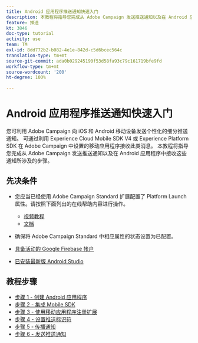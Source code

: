 ```yaml
---
title: Android 应用程序推送通知快速入门
description: 本教程将指导您完成从 Adobe Campaign 发送推送通知以及在 Android 应用程序中接收这些通知所涉及的步骤。
feature: 推送
kt: 3846
doc-type: tutorial
activity: use
team: TM
exl-id: 8dd772b2-b082-4e1e-842d-c5d6bcec564c
translation-type: tm+mt
source-git-commit: ada0b029245190f53d58fa93c79c161719bfe9fd
workflow-type: tm+mt
source-wordcount: '200'
ht-degree: 100%

---
```


# Android 应用程序推送通知快速入门

您可利用 Adobe Campaign 向 iOS 和 Android 移动设备发送个性化的细分推送通知。
可通过利用 Experience Cloud Mobile SDK V4 或 Experience Platform SDK 在 Adobe Campaign 中设置的移动应用程序接收此类消息。
本教程将指导您完成从 Adobe Campaign 发送推送通知以及在 Android 应用程序中接收这些通知所涉及的步骤。

## 先决条件

* 您应当已经使用 Adobe Campaign Standard 扩展配置了 Platform Launch 属性。请按照下面列出的在线帮助内容进行操作。
   * [视频教程](https://video.tv.adobe.com/v/26224?quality=12)
   * [文档](https://docs.adobe.com/content/help/zh-Hans/campaign-learn/campaign-standard-tutorials/communication-channels/mobile/configure-mobile-apps-using-aep-sdk.html)

* 确保将 Adobe Campaign Standard 中相应属性的状态设置为已配置。
* [具备活动的 Google Firebase 帐户](https://firebase.google.com)
* [已安装最新版 Android Studio](https://developer.android.com/studio)

## 教程步骤

* [步骤 1 - 创建 Android 应用程序](/help/tutorial-push-notifications-android/create-android-app.md)
* [步骤 2 - 集成 Mobile SDK](/help/tutorial-push-notifications-android/integrating-with-mobile-sdk.md)
* [步骤 3 - 使用移动应用程序注册扩展](/help/tutorial-push-notifications-android/register-mobile-extensions.md)
* [步骤 4 - 设置推送标识符](/help/tutorial-push-notifications-android/set-push-identifier.md)
* [步骤 5 - 传播通知](/help/tutorial-push-notifications-android/propagate-notification.md)
* [步骤 6 - 发送推送通知](/help/tutorial-push-notifications-android/send-push-notification.md)
